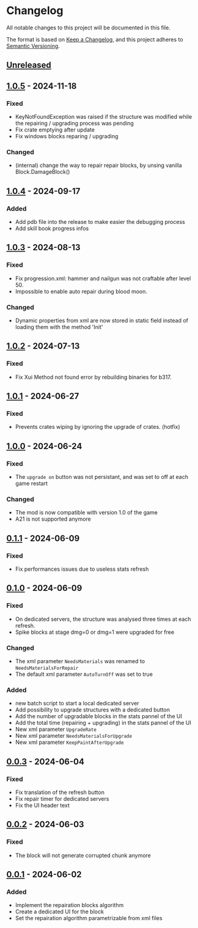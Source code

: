 # Changelog

All notable changes to this project will be documented in this file.

The format is based on [Keep a Changelog](https://keepachangelog.com/en/1.1.0/), and this project adheres to [Semantic Versioning](https://semver.org/spec/v2.0.0.html).

## [Unreleased]

## [1.0.5] - 2024-11-18

### Fixed

- KeyNotFoundException was raised if the structure was modified while the repairing / upgrading process was pending
- Fix crate emptying after update
- Fix windows blocks reparing / upgrading

### Changed

- (internal) change the way to repair repair blocks, by unsing vanilla Block.DamageBlock()

## [1.0.4] - 2024-09-17

### Added

- Add pdb file into the release to make easier the debugging process
- Add skill book progress infos

## [1.0.3] - 2024-08-13

### Fixed

- Fix progression.xml: hammer and nailgun was not craftable after level 50.
- Impossible to enable auto repair during blood moon.

### Changed

- Dynamic properties from xml are now stored in static field instead of loading them with the method 'Init'

## [1.0.2] - 2024-07-13

### Fixed

- Fix Xui Method not found error by rebuilding binaries for b317.

## [1.0.1] - 2024-06-27

### Fixed

- Prevents crates wiping by ignoring the upgrade of crates. (hotfix)

## [1.0.0] - 2024-06-24

### Fixed

- The `upgrade on` button was not persistant, and was set to off at each game restart

### Changed

- The mod is now compatible with version 1.0 of the game
- A21 is not supported anymore

## [0.1.1] - 2024-06-09

### Fixed

- Fix performances issues due to useless stats refresh

## [0.1.0] - 2024-06-09

### Fixed

- On dedicated servers, the structure was analysed three times at each refresh.
- Spike blocks at stage dmg=0 or dmg=1 were upgraded for free

### Changed

- The xml parameter `NeedsMaterials` was renamed to `NeedsMaterialsForRepair`
- The default xml parameter `AutoTurnOff` was set to true

### Added

- new batch script to start a local dedicated server
- Add possibility to upgrade structures with a dedicated button
- Add the number of upgradable blocks in the stats pannel of the UI
- Add the total time (repairing + upgrading) in the stats pannel of the UI
- New xml parameter `UpgradeRate`
- New xml parameter `NeedsMaterialsForUpgrade`
- New xml parameter `KeepPaintAfterUpgrade`


## [0.0.3] - 2024-06-04

### Fixed

- Fix translation of the refresh button
- Fix repair timer for dedicated servers
- Fix the UI header text

## [0.0.2] - 2024-06-03

### Fixed

- The block will not generate corrupted chunk anymore

## [0.0.1] - 2024-06-02

### Added

- Implement the repairation blocks algorithm
- Create a dedicated UI for the block
- Set the repairation algorithm parametrizable from xml files


[unreleased]: https://github.com/VisualDev-FR/7D2D-efficient-base-repair/compare/master...unreleased
[1.0.5]: https://github.com/VisualDev-FR/7D2D-efficient-base-repair/compare/1.0.4...1.0.5
[1.0.4]: https://github.com/VisualDev-FR/7D2D-efficient-base-repair/compare/1.0.3...1.0.4
[1.0.3]: https://github.com/VisualDev-FR/7D2D-efficient-base-repair/compare/1.0.2...1.0.3
[1.0.2]: https://github.com/VisualDev-FR/7D2D-efficient-base-repair/compare/1.0.1...1.0.2
[1.0.1]: https://github.com/VisualDev-FR/7D2D-efficient-base-repair/compare/1.0.0...1.0.1
[1.0.0]: https://github.com/VisualDev-FR/7D2D-efficient-base-repair/compare/0.1.1...1.0.0
[0.1.1]: https://github.com/VisualDev-FR/7D2D-efficient-base-repair/compare/0.1.0...0.1.1
[0.1.0]: https://github.com/VisualDev-FR/7D2D-efficient-base-repair/compare/0.0.3...0.1.0
[0.0.3]: https://github.com/VisualDev-FR/7D2D-efficient-base-repair/compare/0.0.2...0.0.3
[0.0.2]: https://github.com/VisualDev-FR/7D2D-efficient-base-repair/compare/0.0.1...0.0.2
[0.0.1]: https://github.com/VisualDev-FR/7D2D-efficient-base-repair/tree/0.0.1
